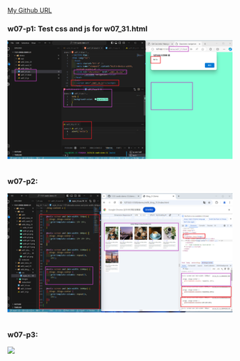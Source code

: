 [My Github URL](https://github.com/hang0727/1131-sweb-demo-31.git)

### w07-p1: Test css and js for w07_31.html

![](w07-p1.png)

```

```

### w07-p2:

![](w07-p2.png)

```

```

### w07-p3:

![](w07-p3.png)

```

```
